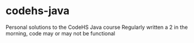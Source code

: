 # codehs-java
Personal solutions to the CodeHS Java course
Regularly written a 2 in the morning, code may or may not be functional

